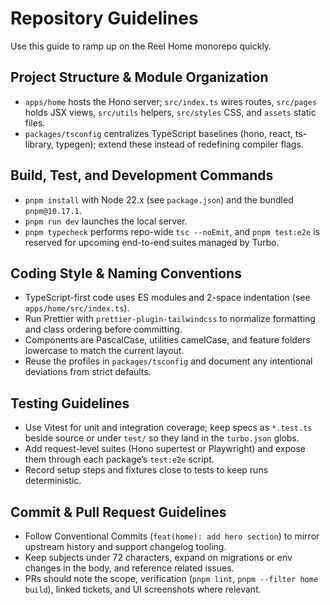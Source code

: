 # Repository Guidelines
Use this guide to ramp up on the Reel Home monorepo quickly.

## Project Structure & Module Organization
- `apps/home` hosts the Hono server; `src/index.ts` wires routes, `src/pages` holds JSX views, `src/utils` helpers, `src/styles` CSS, and `assets` static files.
- `packages/tsconfig` centralizes TypeScript baselines (hono, react, ts-library, typegen); extend these instead of redefining compiler flags.

## Build, Test, and Development Commands
- `pnpm install` with Node 22.x (see `package.json`) and the bundled `pnpm@10.17.1`.
- `pnpm run dev` launches the local server.
- `pnpm typecheck` performs repo-wide `tsc --noEmit`, and `pnpm test:e2e` is reserved for upcoming end-to-end suites managed by Turbo.

## Coding Style & Naming Conventions
- TypeScript-first code uses ES modules and 2-space indentation (see `apps/home/src/index.ts`).
- Run Prettier with `prettier-plugin-tailwindcss` to normalize formatting and class ordering before committing.
- Components are PascalCase, utilities camelCase, and feature folders lowercase to match the current layout.
- Reuse the profiles in `packages/tsconfig` and document any intentional deviations from strict defaults.

## Testing Guidelines
- Use Vitest for unit and integration coverage; keep specs as `*.test.ts` beside source or under `test/` so they land in the `turbo.json` globs.
- Add request-level suites (Hono supertest or Playwright) and expose them through each package’s `test:e2e` script.
- Record setup steps and fixtures close to tests to keep runs deterministic.

## Commit & Pull Request Guidelines
- Follow Conventional Commits (`feat(home): add hero section`) to mirror upstream history and support changelog tooling.
- Keep subjects under 72 characters, expand on migrations or env changes in the body, and reference related issues.
- PRs should note the scope, verification (`pnpm lint`, `pnpm --filter home build`), linked tickets, and UI screenshots where relevant.
